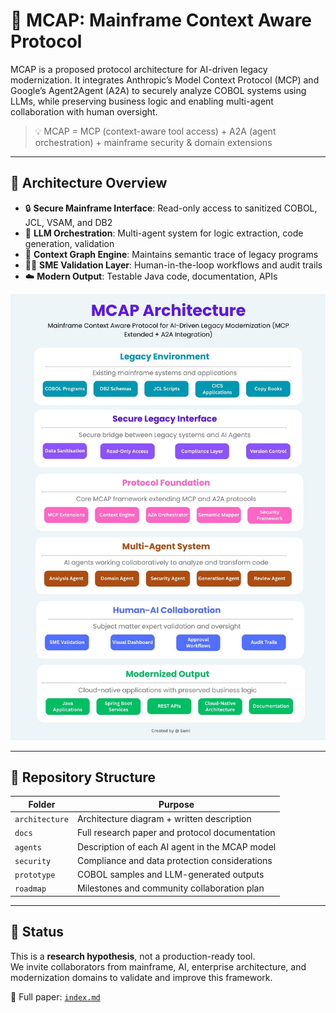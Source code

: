 # 🧠 MCAP: Mainframe Context Aware Protocol

MCAP is a proposed protocol architecture for AI-driven legacy modernization. It integrates Anthropic’s Model Context Protocol (MCP) and Google’s Agent2Agent (A2A) to securely analyze COBOL systems using LLMs, while preserving business logic and enabling multi-agent collaboration with human oversight.

> 💡 MCAP = MCP (context-aware tool access) + A2A (agent orchestration) + mainframe security & domain extensions

---

## 📐 Architecture Overview

- 🔒 **Secure Mainframe Interface**: Read-only access to sanitized COBOL, JCL, VSAM, and DB2
- 🧠 **LLM Orchestration**: Multi-agent system for logic extraction, code generation, validation
- 🔄 **Context Graph Engine**: Maintains semantic trace of legacy programs
- 👨‍💼 **SME Validation Layer**: Human-in-the-loop workflows and audit trails
- ☁️ **Modern Output**: Testable Java code, documentation, APIs

![Architecture](./architecture/MCAP_Architecture_Diagram.jpg)

---

## 📂 Repository Structure

| Folder         | Purpose                                         |
|----------------|-------------------------------------------------|
| `architecture` | Architecture diagram + written description      |
| `docs`         | Full research paper and protocol documentation  |
| `agents`       | Description of each AI agent in the MCAP model  |
| `security`     | Compliance and data protection considerations   |
| `prototype`    | COBOL samples and LLM-generated outputs         |
| `roadmap`      | Milestones and community collaboration plan     |

---

## 🧪 Status

This is a **research hypothesis**, not a production-ready tool.  
We invite collaborators from mainframe, AI, enterprise architecture, and modernization domains to validate and improve this framework.

📖 Full paper: [`index.md`](./docs/index.md)

